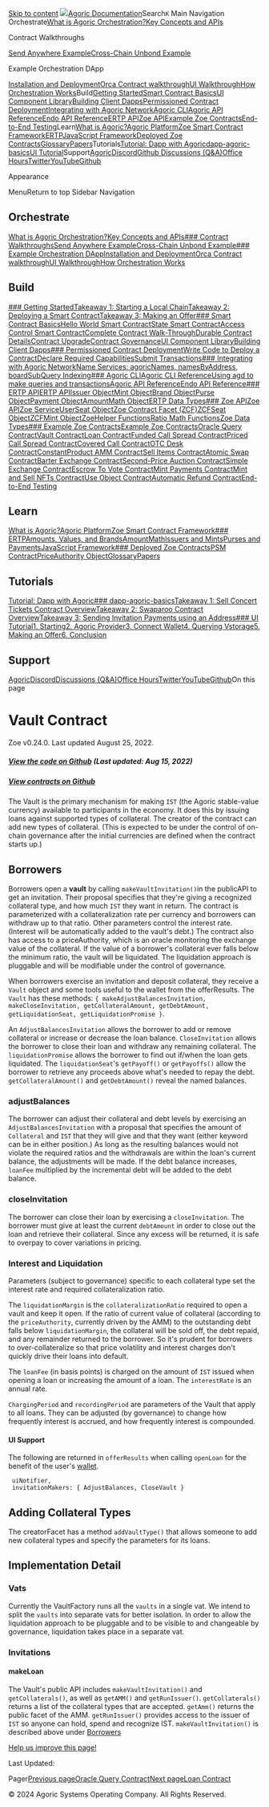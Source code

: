 
 [Skip to content](#VPContent) [![](/agoric-logo-red.svg)Agoric Documentation](/)Search`K` Main Navigation Orchestrate[What is Agoric Orchestration?](/guides/orchestration/)[Key Concepts and APIs](/guides/orchestration/key-concepts.html)

Contract Walkthroughs

[Send Anywhere Example](/guides/orchestration/contract-walkthroughs/send-anywhere.html)[Cross-Chain Unbond Example](/guides/orchestration/contract-walkthroughs/cross-chain-unbond.html)

Example Orchestration DApp

[Installation and Deployment](/guides/orchestration/orchestration-basics/installation.html)[Orca Contract walkthrough](/guides/orchestration/orchestration-basics/contract.html)[UI Walkthrough](/guides/orchestration/orchestration-basics/ui.html)[How Orchestration Works](/guides/orchestration/how-orch-works.html)Build[Getting Started](/guides/getting-started/)[Smart Contract Basics](/guides/zoe/contract-basics.html)[UI Component Library](/guides/UIComponentLibrary/)[Building Client Dapps](/guides/getting-started/contract-rpc.html)[Permissioned Contract Deployment](/guides/coreeval/)[Integrating with Agoric Network](/guides/integration/chain-integration.html)[Agoric CLI](/guides/agoric-cli/)[Agoric API Reference](https://agoric-sdk.pages.dev/)[Endo API Reference](https://endojs.github.io/endo/)[ERTP API](/reference/ertp-api/)[Zoe API](/reference/zoe-api/)[Example Zoe Contracts](/guides/zoe/contracts/)[End-to-End Testing](/e2e-testing.html)Learn[What is Agoric?](/what-is-agoric.html)[Agoric Platform](/guides/platform/)[Zoe Smart Contract Framework](/guides/zoe/)[ERTP](/guides/ertp/)[JavaScript Framework](/guides/js-programming/)[Deployed Zoe Contracts](/guides/zoe/actual-contracts/)[Glossary](/glossary/)[Papers](https://agoric.com/papers/)Tutorials[Tutorial: Dapp with Agoric](/guides/getting-started/tutorial/)[dapp-agoric-basics](/guides/getting-started/tutorial-dapp-agoric-basics.html)[UI Tutorial](/guides/getting-started/ui-tutorial/)Support[Agoric](https://agoric.com/)[Discord](https://agoric.com/discord)[Github Discussions (Q&A)](https://github.com/Agoric/agoric-sdk/discussions)[Office Hours](https://github.com/Agoric/agoric-sdk/wiki/Office-Hours)[Twitter](https://twitter.com/agoric)[YouTube](https://www.youtube.com/channel/UCpY91oQLh_Lp0mitdZ5bYWg/)[Github](https://github.com/Agoric/)

Appearance

MenuReturn to top Sidebar Navigation 

Orchestrate
-----------

[What is Agoric Orchestration?](/guides/orchestration/)[Key Concepts and APIs](/guides/orchestration/key-concepts.html)[### Contract Walkthroughs](/guides/orchestration/contract-walkthroughs/)[Send Anywhere Example](/guides/orchestration/contract-walkthroughs/send-anywhere.html)[Cross-Chain Unbond Example](/guides/orchestration/contract-walkthroughs/cross-chain-unbond.html)[### Example Orchestration DApp](/guides/orchestration/orchestration-basics/)[Installation and Deployment](/guides/orchestration/orchestration-basics/installation.html)[Orca Contract walkthrough](/guides/orchestration/orchestration-basics/contract.html)[UI Walkthrough](/guides/orchestration/orchestration-basics/ui.html)[How Orchestration Works](/guides/orchestration/how-orch-works.html)

Build
-----

[### Getting Started](/guides/getting-started/)[Takeaway 1: Starting a Local Chain](/guides/getting-started/explainer-how-to-start-a-local-chain.html)[Takeaway 2: Deploying a Smart Contract](/guides/getting-started/explainer-deploying-a-smart-contact.html)[Takeaway 3: Making an Offer](/guides/getting-started/explainer-how-to-make-an-offer.html)[### Smart Contract Basics](/guides/zoe/contract-basics.html)[Hello World Smart Contract](/guides/zoe/contract-hello.html)[State Smart Contract](/guides/zoe/contract-state.html)[Access Control Smart Contract](/guides/zoe/contract-access-control.html)[Complete Contract Walk-Through](/guides/zoe/contract-walkthru.html)[Durable Contract Details](/guides/zoe/contract-details.html)[Contract Upgrade](/guides/zoe/contract-upgrade.html)[Contract Governance](/guides/governance/)[UI Component Library](/guides/UIComponentLibrary/)[Building Client Dapps](/guides/getting-started/contract-rpc.html)[### Permissioned Contract Deployment](/guides/coreeval/)[Write Code to Deploy a Contract](/guides/coreeval/proposal.html)[Declare Required Capabilities](/guides/coreeval/permissions.html)[Submit Transactions](/guides/coreeval/local-testnet.html)[### Integrating with Agoric Network](/guides/integration/chain-integration.html)[Name Services: agoricNames, namesByAddress, board](/guides/integration/name-services.html)[SubQuery Indexing](/guides/subquery-indexing.html)[### Agoric CLI](/guides/agoric-cli/)[Agoric CLI Reference](/guides/agoric-cli/)[Using agd to make queries and transactions](/guides/agoric-cli/agd-query-tx.html)[Agoric API Reference](https://agoric-sdk.pages.dev/)[Endo API Reference](https://endojs.github.io/endo/)[### ERTP API](/reference/ertp-api/)[ERTP API](/reference/ertp-api/)[Issuer Object](/reference/ertp-api/issuer.html)[Mint Object](/reference/ertp-api/mint.html)[Brand Object](/reference/ertp-api/brand.html)[Purse Object](/reference/ertp-api/purse.html)[Payment Object](/reference/ertp-api/payment.html)[AmountMath Object](/reference/ertp-api/amount-math.html)[ERTP Data Types](/reference/ertp-api/ertp-data-types.html)[### Zoe API](/reference/zoe-api/)[Zoe API](/reference/zoe-api/)[Zoe Service](/reference/zoe-api/zoe.html)[UserSeat Object](/reference/zoe-api/user-seat.html)[Zoe Contract Facet (ZCF)](/reference/zoe-api/zoe-contract-facet.html)[ZCFSeat Object](/reference/zoe-api/zcfseat.html)[ZCFMint Object](/reference/zoe-api/zcfmint.html)[ZoeHelper Functions](/reference/zoe-api/zoe-helpers.html)[Ratio Math Functions](/reference/zoe-api/ratio-math.html)[Zoe Data Types](/reference/zoe-api/zoe-data-types.html)[### Example Zoe Contracts](/guides/zoe/contracts/)[Example Zoe Contracts](/guides/zoe/contracts/)[Oracle Query Contract](/guides/zoe/contracts/oracle.html)[Vault Contract](/guides/zoe/contracts/vault.html)[Loan Contract](/guides/zoe/contracts/loan.html)[Funded Call Spread Contract](/guides/zoe/contracts/fundedCallSpread.html)[Priced Call Spread Contract](/guides/zoe/contracts/pricedCallSpread.html)[Covered Call Contract](/guides/zoe/contracts/covered-call.html)[OTC Desk Contract](/guides/zoe/contracts/otc-desk.html)[ConstantProduct AMM Contract](/guides/zoe/contracts/constantProductAMM.html)[Sell Items Contract](/guides/zoe/contracts/sell-items.html)[Atomic Swap Contract](/guides/zoe/contracts/atomic-swap.html)[Barter Exchange Contract](/guides/zoe/contracts/barter-exchange.html)[Second-Price Auction Contract](/guides/zoe/contracts/second-price-auction.html)[Simple Exchange Contract](/guides/zoe/contracts/simple-exchange.html)[Escrow To Vote Contract](/guides/zoe/contracts/escrow-to-vote.html)[Mint Payments Contract](/guides/zoe/contracts/mint-payments.html)[Mint and Sell NFTs Contract](/guides/zoe/contracts/mint-and-sell-nfts.html)[Use Object Contract](/guides/zoe/contracts/use-obj-example.html)[Automatic Refund Contract](/guides/zoe/contracts/automatic-refund.html)[End-to-End Testing](/e2e-testing.html)

Learn
-----

[What is Agoric?](/what-is-agoric.html)[Agoric Platform](/guides/platform/)[Zoe Smart Contract Framework](/guides/zoe/)[### ERTP](/guides/ertp/)[Amounts, Values, and Brands](/guides/ertp/amounts.html)[AmountMath](/guides/ertp/amount-math.html)[Issuers and Mints](/guides/ertp/issuers-and-mints.html)[Purses and Payments](/guides/ertp/purses-and-payments.html)[JavaScript Framework](/guides/js-programming/)[### Deployed Zoe Contracts](/guides/zoe/actual-contracts/)[PSM Contract](/guides/zoe/actual-contracts/PSM.html)[PriceAuthority Object](/reference/zoe-api/price-authority.html)[Glossary](/glossary/)[Papers](https://agoric.com/papers/)

Tutorials
---------

[Tutorial: Dapp with Agoric](/guides/getting-started/tutorial/)[### dapp-agoric-basics](/guides/getting-started/tutorial-dapp-agoric-basics.html)[Takeaway 1: Sell Concert Tickets Contract Overview](/guides/getting-started/sell-concert-tickets-contract-explainer.html)[Takeaway 2: Swaparoo Contract Overview](/guides/getting-started/swaparoo-how-to-swap-assets-explainer.html)[Takeaway 3: Sending Invitation Payments using an Address](/guides/getting-started/swaparoo-making-a-payment-explainer.html)[### UI Tutorial](/guides/getting-started/ui-tutorial/)[1. Starting](/guides/getting-started/ui-tutorial/starting.html)[2. Agoric Provider](/guides/getting-started/ui-tutorial/agoric-provider.html)[3. Connect Wallet](/guides/getting-started/ui-tutorial/connect-wallet.html)[4. Querying Vstorage](/guides/getting-started/ui-tutorial/querying-vstorage.html)[5. Making an Offer](/guides/getting-started/ui-tutorial/making-an-offer.html)[6. Conclusion](/guides/getting-started/ui-tutorial/conclusion.html)

Support
-------

[Agoric](https://agoric.com/)[Discord](https://agoric.com/discord)[Discussions (Q&A)](https://github.com/Agoric/agoric-sdk/discussions)[Office Hours](https://github.com/Agoric/agoric-sdk/wiki/Office-Hours)[Twitter](https://twitter.com/agoric)[YouTube](https://www.youtube.com/channel/UCpY91oQLh_Lp0mitdZ5bYWg/)[Github](https://github.com/Agoric/)On this page

Vault Contract [​](#vault-contract)
===================================

 Zoe v0.24.0. Last updated August 25, 2022. 
##### [View the code on Github](https://github.com/Agoric/agoric-sdk/blob/7d141a47b311363f099f496d4ed9b4d0f28c8fff/packages/inter-protocol/src/vaultFactory/vaultFactory.js) (Last updated: Aug 15, 2022) [​](#view-the-code-on-github-last-updated-aug-15-2022)

##### [View contracts on Github](https://github.com/Agoric/agoric-sdk/tree/master/packages/zoe/src/contracts) [​](#view-contracts-on-github)

The Vault is the primary mechanism for making `IST` (the Agoric stable-value currency) available to participants in the economy. It does this by issuing loans against supported types of collateral. The creator of the contract can add new types of collateral. (This is expected to be under the control of on-chain governance after the initial currencies are defined when the contract starts up.)

Borrowers [​](#borrowers)
-------------------------

Borrowers open a **vault** by calling `makeVaultInvitation()`in the publicAPI to get an invitation. Their proposal specifies that they're giving a recognized collateral type, and how much `IST` they want in return. The contract is parameterized with a collateralization rate per currency and borrowers can withdraw up to that ratio. Other parameters control the interest rate. (Interest will be automatically added to the vault's debt.) The contract also has access to a priceAuthority, which is an oracle monitoring the exchange value of the collateral. If the value of a borrower's collateral ever falls below the minimum ratio, the vault will be liquidated. The liquidation approach is pluggable and will be modifiable under the control of governance.

When borrowers exercise an invitation and deposit collateral, they receive a `Vault` object and some tools useful to the wallet from the offerResults. The `Vault` has these methods: `{ makeAdjustBalancesInvitation, makeCloseInvitation, getCollateralAmount, getDebtAmount, getLiquidationSeat, getLiquidationPromise }`.

An `AdjustBalancesInvitation` allows the borrower to add or remove collateral or increase or decrease the loan balance. `CloseInvitation` allows the borrower to close their loan and withdraw any remaining collateral. The `liquidationPromise` allows the borrower to find out if/when the loan gets liquidated. The `liquidationSeat`'s `getPayoff()` or `getPayoffs()` allow the borrower to retrieve any proceeds above what's needed to repay the debt. `getCollateralAmount()` and `getDebtAmount()` reveal the named balances.

### adjustBalances [​](#adjustbalances)

The borrower can adjust their collateral and debt levels by exercising an `AdjustBalancesInvitation` with a proposal that specifies the amount of `Collateral` and `IST` that they will give and that they want (either keyword can be in either position.) As long as the resulting balances would not violate the required ratios and the withdrawals are within the loan's current balance, the adjustments will be made. If the debt balance increases, `loanFee` multiplied by the incremental debt will be added to the debt balance.

### closeInvitation [​](#closeinvitation)

The borrower can close their loan by exercising a `closeInvitation`. The borrower must give at least the current `debtAmount` in order to close out the loan and retrieve their collateral. Since any excess will be returned, it is safe to overpay to cover variations in pricing.

### Interest and Liquidation [​](#interest-and-liquidation)

Parameters (subject to governance) specific to each collateral type set the interest rate and required collateralization ratio.

The `liquidationMargin` is the `collateralizationRatio` required to open a vault and keep it open. If the ratio of current value of collateral (according to the `priceAuthority`, currently driven by the AMM) to the outstanding debt falls below `liquidationMargin`, the collateral will be sold off, the debt repaid, and any remainder returned to the borrower. So it's prudent for borrowers to over-collateralize so that price volatility and interest charges don't quickly drive their loans into default.

The `loanFee` (in basis points) is charged on the amount of `IST` issued when opening a loan or increasing the amount of a loan. The `interestRate` is an annual rate.

`ChargingPeriod` and `recordingPeriod` are parameters of the Vault that apply to all loans. They can be adjusted (by governance) to change how frequently interest is accrued, and how frequently interest is compounded.

#### UI Support [​](#ui-support)

The following are returned in `offerResults` when calling `openLoan` for the benefit of the user's [wallet](/guides/wallet/).

```
 uiNotifier,
 invitationMakers: { AdjustBalances, CloseVault }

```

Adding Collateral Types [​](#adding-collateral-types)
-----------------------------------------------------

The creatorFacet has a method `addVaultType()` that allows someone to add new collateral types and specify the parameters for its loans.

Implementation Detail [​](#implementation-detail)
-------------------------------------------------

### Vats [​](#vats)

Currently the VaultFactory runs all the `vaults` in a single vat. We intend to split the `vaults` into separate vats for better isolation. In order to allow the liquidation approach to be pluggable and to be visible to and changeable by governance, liquidation takes place in a separate vat.

### Invitations [​](#invitations)

#### makeLoan [​](#makeloan)

The Vault's public API includes `makeVaultInvitation()` and `getCollaterals()`, as well as `getAMM()` and `getRunIssuer()`. `getCollaterals()` returns a list of the collateral types that are accepted. `getAmm()` returns the public facet of the AMM. `getRunIssuer()` provides access to the issuer of `IST` so anyone can hold, spend and recognize IST. `makeVaultInvitation()` is described above under [Borrowers](#borrowers)

 [Help us improve this page!](https://github.com/Agoric/documentation/edit/main/main/guides/zoe/contracts/vault.md)

Last Updated: 

Pager[Previous pageOracle Query Contract](/guides/zoe/contracts/oracle.html)[Next pageLoan Contract](/guides/zoe/contracts/loan.html)

© 2024 Agoric Systems Operating Company. All Rights Reserved.



